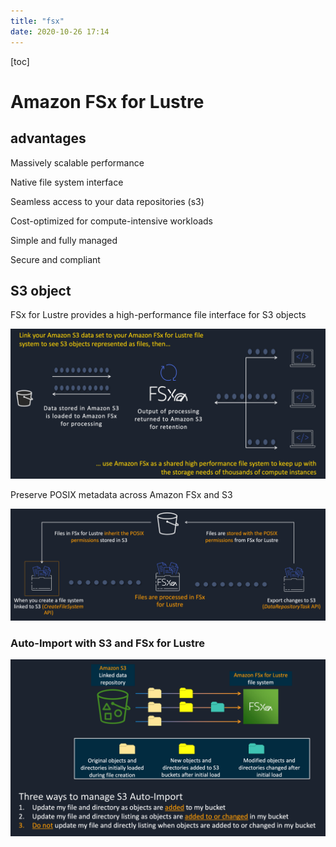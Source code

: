 ```yaml
---
title: "fsx"
date: 2020-10-26 17:14
---
```

[toc]





# Amazon FSx for Lustre



## advantages

Massively scalable performance

Native file system interface

Seamless access to your data repositories (s3)

Cost-optimized for compute-intensive workloads

Simple and fully managed

Secure and compliant





## S3 object

FSx for Lustre provides a high-performance file interface for S3 objects

![image-20201026172603922](fsx.assets/image-20201026172603922.png)



Preserve POSIX metadata across Amazon FSx and S3

![image-20201026201528961](fsx.assets/image-20201026201528961.png)



### Auto-Import with S3 and FSx for Lustre

![image-20201026201643349](fsx.assets/image-20201026201643349.png)





